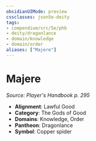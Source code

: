 ```yaml
---
obsidianUIMode: preview
cssclasses: json5e-deity
tags:
- compendium/src/5e/phb
- deity/dragonlance
- domain/knowledge
- domain/order
aliases: ["Majere"]
---
```

# Majere
*Source: Player's Handbook p. 295* 

- **Alignment**: Lawful Good
- **Category**: The Gods of Good
- **Domains**: Knowledge, Order
- **Pantheon**: Dragonlance
- **Symbol**: Copper spider